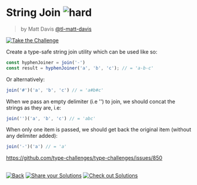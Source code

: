 <!--info-header-start--><h1>String Join <img src="https://img.shields.io/badge/-hard-de3d37" alt="hard"/> </h1><blockquote><p>by Matt Davis <a href="https://github.com/tl-matt-davis" target="_blank">@tl-matt-davis</a></p></blockquote><p><a href="https://tsch.js.org/847/play" target="_blank"><img src="https://img.shields.io/badge/-Take%20the%20Challenge-3178c6?logo=typescript&logoColor=white" alt="Take the Challenge"/></a> </p><!--info-header-end-->

Create a type-safe string join utility which can be used like so:

```ts
const hyphenJoiner = join('-')
const result = hyphenJoiner('a', 'b', 'c'); // = 'a-b-c'
```

Or alternatively:
```ts
join('#')('a', 'b', 'c') // = 'a#b#c'
```

When we pass an empty delimiter (i.e '') to join, we should concat the strings as they are, i.e: 
```ts
join('')('a', 'b', 'c') // = 'abc'
```

When only one item is passed, we should get back the original item (without any delimiter added):
```ts
join('-')('a') // = 'a'
```

https://github.com/type-challenges/type-challenges/issues/850


<!--info-footer-start--><br><a href="../../README.md" target="_blank"><img src="https://img.shields.io/badge/-Back-grey" alt="Back"/></a> <a href="https://tsch.js.org/847/answer" target="_blank"><img src="https://img.shields.io/badge/-Share%20your%20Solutions-teal" alt="Share your Solutions"/></a> <a href="https://tsch.js.org/847/solutions" target="_blank"><img src="https://img.shields.io/badge/-Check%20out%20Solutions-de5a77?logo=awesome-lists&logoColor=white" alt="Check out Solutions"/></a> <!--info-footer-end-->

